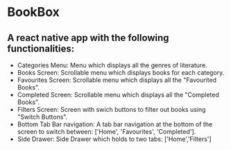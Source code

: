 # BookBox
## A react native app with the following functionalities:
- Categories Menu: Menu which displays all the genres of literature.
- Books Screen: Scrollable menu which displays books for each category.
- Favourites Screen: Scrollable menu which displays all the "Favourited Books".
- Completed Screen: Scrollable menu which displays all the  "Completed Books".
- Filters Screen: Screen with swich buttons to filter out books using "Switch Buttons".
- Bottom Tab Bar navigation: A tab bar navigation at the bottom of the screen to switch between: ['Home', 'Favourites', 'Completed'].
- Side Drawer: Side Drawer which holds to two tabs: ['Home','Filters']

